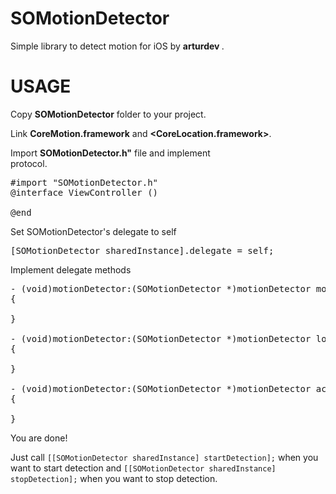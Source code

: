 SOMotionDetector
================

Simple library to detect motion for iOS by <b> arturdev </b>.



USAGE
=====
Copy <b>SOMotionDetector</b> folder to your project.

Link <b>CoreMotion.framework</b> and <b><CoreLocation.framework></b>.

Import <b>SOMotionDetector.h"</b> file and implement <br><SOMotionDetectorDelegate></b> protocol.

<pre>
#import "SOMotionDetector.h" 
@interface ViewController ()<SOMotionDetectorDelegate>

@end
</pre>

Set SOMotionDetector's delegate to self
<pre>
[SOMotionDetector sharedInstance].delegate = self;
</pre>

Implement delegate methods 
<pre>
- (void)motionDetector:(SOMotionDetector *)motionDetector motionTypeChanged:(SOMotionType)motionType
{

}

- (void)motionDetector:(SOMotionDetector *)motionDetector locationChanged:(CLLocation *)location
{

}

- (void)motionDetector:(SOMotionDetector *)motionDetector accelerationChanged:(CMAcceleration)acceleration
{
    
}
</pre>

You are done! 

Just call `[[SOMotionDetector sharedInstance] startDetection];` when you want to start detection
and `[[SOMotionDetector sharedInstance] stopDetection];`  when you want to stop detection.
